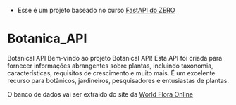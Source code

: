 - Esse é um projeto baseado no curso [FastAPI do ZERO](https://fastapidozero.dunossauro.com)

# Botanica_API

Botanical API Bem-vindo ao projeto Botanical API! Esta API foi criada para fornecer informações abrangentes sobre plantas, incluindo taxonomia, características, requisitos de crescimento e muito mais. É um excelente recurso para botânicos, jardineiros, pesquisadores e entusiastas de plantas.

O banco de dados vai ser extraido do site da [World Flora Online](https://wfoplantlist.org)